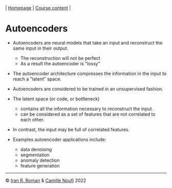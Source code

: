 | [Homepage](https://dl4mir.github.io) | [Course content](https://dl4mir.github.io/#course-content) |

# Autoencoders

* Autoencoders are neural models that take an input and reconstruct the same input in their output.
    * The reconstruction will not be perfect
    * As a result the autoencoder is "lossy"

* The autoencoder architecture compresses the information in the input to reach a "latent" space.

* Autoencoders are considered to be trained in an unsupervised fashion.

* The latent space (or code, or bottleneck)
    * contains all the information necessary to reconstruct the input.
    * can be considered as a set of features that are not correlated to each other. 

* In contrast, the input may be full of correlated features. 

* Examples autoencoder applications include:
    * data denoising
    * segmentation
    * anomaly detection
    * feature generation

___

&copy; [Iran R. Roman](https://iranroman.github.io) & [Camille Noufi](http://camillenoufi.com) 2022

